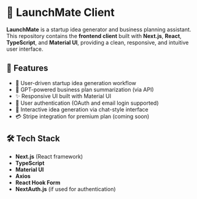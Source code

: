 # 🚀 LaunchMate Client

**LaunchMate** is a startup idea generator and business planning assistant. This repository contains the **frontend client** built with **Next.js**, **React**, **TypeScript**, and **Material UI**, providing a clean, responsive, and intuitive user interface.

## 🌟 Features

- 📌 User-driven startup idea generation workflow  
- 🧠 GPT-powered business plan summarization (via API)  
- ✨ Responsive UI built with Material UI  
- 🔐 User authentication (OAuth and email login supported)  
- 💬 Interactive idea generation via chat-style interface  
- 💳 Stripe integration for premium plan (coming soon)

## 🛠️ Tech Stack

- **Next.js** (React framework)  
- **TypeScript**  
- **Material UI**  
- **Axios**  
- **React Hook Form**  
- **NextAuth.js** (if used for authentication)  
